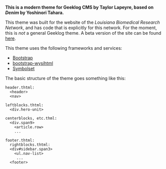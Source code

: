 **This is a modern theme for Geeklog CMS by Taylor Lapeyre, based on *Denim* by Yoshinori Tahara.**

This theme was built for the website of the *Louisiana Biomedical Research Network*, and has code that is explicitly for this network. For the moment, this is *not* a general Geeklog theme.
A beta version of the site can be found [here](http://test.lbrn.lsu.edu/).

This theme uses the following frameworks and services:
  - [Bootstrap](http://twitter.github.com/bootstrap/)
  - [bootstrap-wysihtml](https://github.com/jhollingworth/bootstrap-wysihtml5/)
  - [Symbolset](https://symbolset.com/)

The basic structure of the theme goes something like this:

    header.thtml:
      <header>
      <nav>

    leftblocks.thtml:
      <div.hero-unit>

    centerblocks, etc.thml:
      <div.span9>
        <article.row>
        ...

    footer.thtml:
      rightblocks.thtml:
      <div#sidebar.span3>
        <ul.nav-list>
         ...
      <footer>
